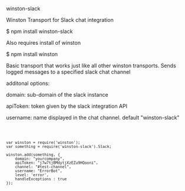 winston-slack

Winston Transport for Slack chat integration

$ npm install winston-slack 

Also requires install of winston

$ npm install winston


Basic transport that works just like all other winston transports. Sends logged messages to a specified slack chat channel

additonal options:

domain: sub-domain of the slack instance 

apiToken: token given by the slack integration API

username: name displayed in the chat channel. default "winston-slack"

<code>


    var winston = require('winston');
    var something = require('winston-slack').Slack;

    winston.add(something, {
        domain: "yourcompany",
        apiToken: "j7w7tjBMdytjXzEZu9HQooni",
        channel: "#test-channel",
        username: "ErrorBot",
        level: 'error',
        handleExceptions : true
    });
</code>
